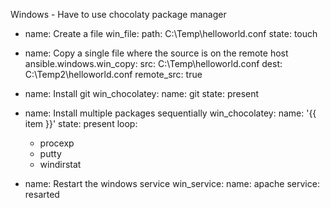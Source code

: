 Windows - Have to use chocolaty package manager 



- name: Create a file
  win_file:
    path: C:\Temp\helloworld.conf
    state: touch

- name: Copy a single file where the source is on the remote host
  ansible.windows.win_copy:
    src: C:\Temp\helloworld.conf
    dest: C:\Temp2\helloworld.conf
    remote_src: true

- name: Install git
  win_chocolatey:
    name: git
    state: present

- name: Install multiple packages sequentially
  win_chocolatey:
    name: '{{ item }}'
    state: present
  loop:
  - procexp
  - putty
  - windirstat

- name: Restart the windows service
  win_service: 
    name: apache
    service: resarted
